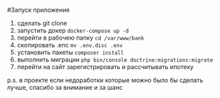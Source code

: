 #Запуск приложения 
1. сделать git clone
2. запустить докер `docker-compose up -d` 
3. перейти в рабочею папку `cd /var/www/bank`
4. скопировать .enc `mv .env.disc .env`
5. установить пакеты `composer install`
6. выполнить миграции `php bin/console doctrine:migrations:migrate`
7. перейти на сайт зарегистрировать и рассчитывать ипотеку 

p.s.
в проекте если недоработки которые можно было бы сделать лучше, спасибо за внимание и за шанс